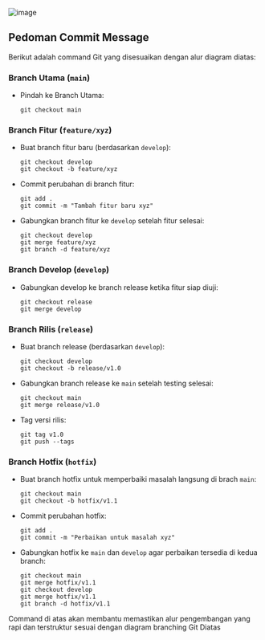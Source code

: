 ![image](https://github.com/user-attachments/assets/8b7ff85b-fc08-4307-b3fe-e005b84fef9f)

## <a name="commit"></a> Pedoman Commit Message

Berikut adalah command Git yang disesuaikan dengan alur diagram diatas:

### **Branch Utama (`main`)**

  * Pindah ke Branch Utama:
   
    ```
    git checkout main
    ```

### **Branch Fitur (`feature/xyz`)**

  * Buat branch fitur baru (berdasarkan `develop`):

    ```
    git checkout develop
    git checkout -b feature/xyz
    ```

  * Commit perubahan di branch fitur:

    ```
    git add .
    git commit -m "Tambah fitur baru xyz"
    ```
   
  * Gabungkan branch fitur ke `develop` setelah fitur selesai:

    ```
    git checkout develop
    git merge feature/xyz
    git branch -d feature/xyz
    ```

### **Branch Develop (`develop`)**

  * Gabungkan develop ke branch release ketika fitur siap diuji:

    ```
    git checkout release
    git merge develop
    ```

### **Branch Rilis (`release`)**

  * Buat branch release (berdasarkan `develop`):

    ```
    git checkout develop
    git checkout -b release/v1.0
    ```

  * Gabungkan branch release ke `main` setelah testing selesai:

    ```
    git checkout main
    git merge release/v1.0
    ```
  * Tag versi rilis:

    ```
    git tag v1.0
    git push --tags
    ```

### **Branch Hotfix (`hotfix`)**

  * Buat branch hotfix untuk memperbaiki masalah langsung di brach `main`:
    
    ```
    git checkout main
    git checkout -b hotfix/v1.1
    ```
  
  * Commit perubahan hotfix:

    ```
    git add .
    git commit -m "Perbaikan untuk masalah xyz"
    ```
    
  * Gabungkan hotfix ke `main` dan `develop` agar perbaikan tersedia di kedua branch:

    ```
    git checkout main
    git merge hotfix/v1.1
    git checkout develop
    git merge hotfix/v1.1
    git branch -d hotfix/v1.1
    ```

Command di atas akan membantu memastikan alur pengembangan yang rapi dan terstruktur sesuai dengan diagram branching Git Diatas
